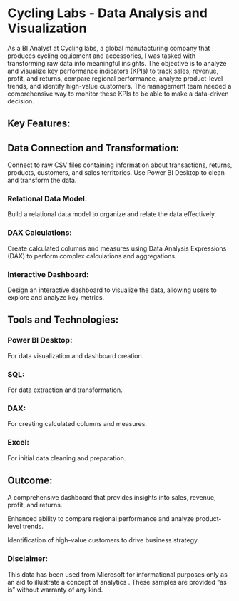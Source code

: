 # Cycling Labs - Data Analysis and Visualization

As a BI Analyst at Cycling labs,  a global manufacturing company that produces cycling equipment and accessories, I was tasked with transforming raw data into meaningful insights. The objective is to analyze and visualize key performance indicators (KPIs) to track sales, revenue, profit, and returns, compare regional performance, analyze product-level trends, and identify high-value customers. The management team needed a comprehensive way to monitor these KPIs to be able to make a data-driven decision.

## Key Features:

## Data Connection and Transformation:
Connect to raw CSV files containing information about transactions, returns, products, customers, and sales territories. Use Power BI Desktop to clean and transform the data.
### Relational Data Model:
Build a relational data model to organize and relate the data effectively.
### DAX Calculations:
Create calculated columns and measures using Data Analysis Expressions (DAX) to perform complex calculations and aggregations.
### Interactive Dashboard:
Design an interactive dashboard to visualize the data, allowing users to explore and analyze key metrics.

## Tools and Technologies:

### Power BI Desktop: 
For data visualization and dashboard creation.

### SQL:
For data extraction and transformation.

### DAX:
For creating calculated columns and measures.

### Excel:
For initial data cleaning and preparation.

## Outcome:

A comprehensive dashboard that provides insights into sales, revenue, profit, and returns.

Enhanced ability to compare regional performance and analyze product-level trends.

Identification of high-value customers to drive business strategy.

### Disclaimer:
This data has been used from  Microsoft for informational purposes only as an aid to illustrate a concept of analytics . These samples are provided “as is” without warranty of any kind.
